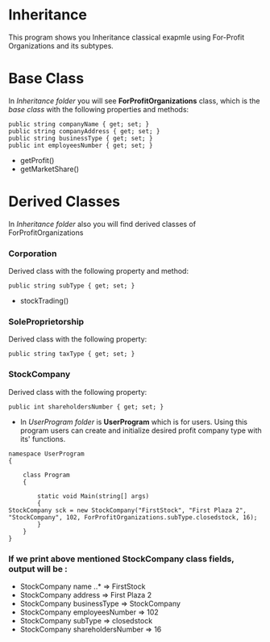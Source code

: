 # Inheritance

This program shows you Inheritance classical exapmle using For-Profit Organizations and its subtypes.
# Base Class
In *Inheritance folder* you will see **ForProfitOrganizations** class, which is the *base class* with the following properties and methods:

~~~
public string companyName { get; set; }
public string companyAddress { get; set; }
public string businessType { get; set; }
public int employeesNumber { get; set; }
~~~
- getProfit() 
- getMarketShare()

# Derived Classes

In *Inheritance folder* also you will find derived classes of ForProfitOrganizations
### Corporation
Derived class with the following property and method:
~~~
public string subType { get; set; }
~~~
- stockTrading()

### SoleProprietorship
Derived class with the following property:
~~~
public string taxType { get; set; }
~~~

### StockCompany
Derived class with the following property:
~~~
public int shareholdersNumber { get; set; }
~~~

- In *UserProgram folder* is **UserProgram** which is for users. Using this program users can create and initialize desired profit company type with its' functions. 

~~~
namespace UserProgram
{
   
    class Program
    {
        
        static void Main(string[] args)
        {
StockCompany sck = new StockCompany("FirstStock", "First Plaza 2", "StockCompany", 102, ForProfitOrganizations.subType.closedstock, 16);
        }
    }
}
~~~

### If we print above mentioned StockCompany class fields, output will be :
- StockCompany name ..* => FirstStock
- StockCompany address            => First Plaza 2
- StockCompany businessType       => StockCompany
- StockCompany employeesNumber    => 102
- StockCompany subType            => closedstock
- StockCompany shareholdersNumber => 16
